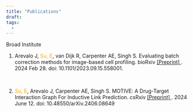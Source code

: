 ```yaml
---
title: "Publications"
draft: 
tags:
  - 
---
```

 
Broad Institute
1. <p> Arevalo J, <span style="color: orange;">Su, E</span>, van Dijk R, Carpenter AE, Singh S. Evaluating batch correction methods for image-based cell profiling. bioRxiv <a href="https://pubmed.ncbi.nlm.nih.gov/37745478/" target="_blank"> [Preprint] </a>. 2024 Feb 28. doi: 10.1101/2023.09.15.558001. </p> <br>
2.  <p> <span style="color: orange;">Su, E</span>, Arevalo J, Carpenter AE, Singh S. MOTIVE: A Drug-Target Interaction Graph For Inductive Link Prediction. csRxiv <a href="https://doi.org/10.48550/arXiv.2406.08649" target="_blank">[Preprint] </a>. 2024 June 12. doi: 10.48550/arXiv.2406.08649</p>
